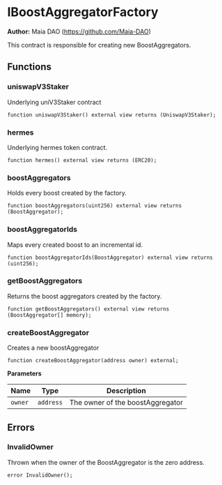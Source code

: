 # IBoostAggregatorFactory

**Author:**
Maia DAO (https://github.com/Maia-DAO)

This contract is responsible for creating new BoostAggregators.


## Functions
### uniswapV3Staker

Underlying uniV3Staker contract


```solidity
function uniswapV3Staker() external view returns (UniswapV3Staker);
```

### hermes

Underlying hermes token contract.


```solidity
function hermes() external view returns (ERC20);
```

### boostAggregators

Holds every boost created by the factory.


```solidity
function boostAggregators(uint256) external view returns (BoostAggregator);
```

### boostAggregatorIds

Maps every created boost to an incremental id.


```solidity
function boostAggregatorIds(BoostAggregator) external view returns (uint256);
```

### getBoostAggregators

Returns the boost aggregators created by the factory.


```solidity
function getBoostAggregators() external view returns (BoostAggregator[] memory);
```

### createBoostAggregator

Creates a new boostAggregator


```solidity
function createBoostAggregator(address owner) external;
```
**Parameters**

|Name|Type|Description|
|----|----|-----------|
|`owner`|`address`|The owner of the boostAggregator|


## Errors
### InvalidOwner
Thrown when the owner of the BoostAggregator is the zero address.


```solidity
error InvalidOwner();
```

